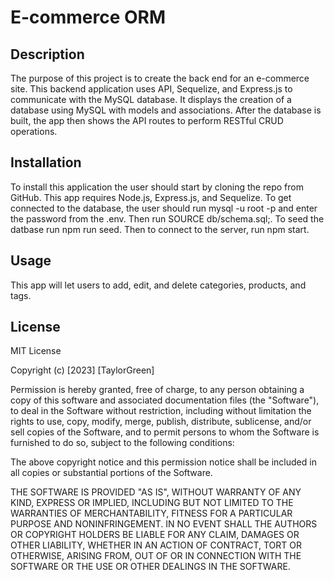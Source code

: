 # E-commerce ORM

## Description
The purpose of this project is to create the back end for an e-commerce site. This backend application uses API, Sequelize, and Express.js to communicate with the MySQL database. It displays the creation of a database using MySQL with models and associations. After the database is built, the app then shows the API routes to perform RESTful CRUD operations.

## Installation

To install this application the user should start by cloning the repo from GitHub. This app requires Node.js, Express.js, and Sequelize. To get connected to the database, the user should run mysql -u root -p and enter the password from the .env. Then run SOURCE db/schema.sql;. To seed the datbase run npm run seed. Then to connect to the server, run npm start.

## Usage

This app will let users to add, edit, and delete categories, products, and tags.

## License

MIT License

Copyright (c) [2023] [TaylorGreen]

Permission is hereby granted, free of charge, to any person obtaining a copy of this software and associated documentation files (the "Software"), to deal in the Software without restriction, including without limitation the rights to use, copy, modify, merge, publish, distribute, sublicense, and/or sell copies of the Software, and to permit persons to whom the Software is furnished to do so, subject to the following conditions:

The above copyright notice and this permission notice shall be included in all copies or substantial portions of the Software.

THE SOFTWARE IS PROVIDED "AS IS", WITHOUT WARRANTY OF ANY KIND, EXPRESS OR IMPLIED, INCLUDING BUT NOT LIMITED TO THE WARRANTIES OF MERCHANTABILITY, FITNESS FOR A PARTICULAR PURPOSE AND NONINFRINGEMENT. IN NO EVENT SHALL THE AUTHORS OR COPYRIGHT HOLDERS BE LIABLE FOR ANY CLAIM, DAMAGES OR OTHER LIABILITY, WHETHER IN AN ACTION OF CONTRACT, TORT OR OTHERWISE, ARISING FROM, OUT OF OR IN CONNECTION WITH THE SOFTWARE OR THE USE OR OTHER DEALINGS IN THE SOFTWARE.
